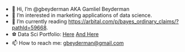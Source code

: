- 👋 Hi, I’m @gbeyderman AKA Gamliel Beyderman
- 👀 I’m interested in marketing applications of data science.
- 🌱 I’m currently reading https://arbital.com/p/bayes_ordinary_claims/?pathId=59668. 
- ⚽ Data Sci Portfolio: [Here](https://github.com/gbeyderman/gbeyderman/blob/gh-pages/Airbnb_Price.ipynb) [And Here](https://github.com/gbeyderman/gbeyderman/blob/gh-pages/Purchase_Modeling_using_Clickstream_Data_and_Markov_Chains.pdf) 
- 📫 How to reach me: gbeyderman@gmail.com

<!---
gbeyderman/gbeyderman is a ✨ special ✨ repository because its `README.md` (this file) appears on your GitHub profile.
You can click the Preview link to take a look at your changes.
--->
